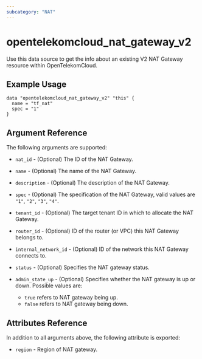 ```yaml
---
subcategory: "NAT"
---
```


# opentelekomcloud_nat_gateway_v2

Use this data source to get the info about an existing V2 NAT Gateway resource within OpenTelekomCloud.

## Example Usage

```hcl
data "opentelekomcloud_nat_gateway_v2" "this" {
  name = "tf_nat"
  spec = "1"
}
```

## Argument Reference

The following arguments are supported:

* `nat_id` - (Optional) The ID of the NAT Gateway.

* `name` - (Optional) The name of the NAT Gateway.

* `description` - (Optional) The description of the NAT Gateway.

* `spec` - (Optional) The specification of the NAT Gateway, valid values are `"1"`, `"2"`, `"3"`, `"4"`.

* `tenant_id` - (Optional) The target tenant ID in which to allocate the NAT
  Gateway.

* `router_id` - (Optional) ID of the router (or VPC) this NAT Gateway belongs to.

* `internal_network_id` - (Optional) ID of the network this NAT Gateway connects to.

* `status` - (Optional) Specifies the NAT gateway status.

* `admin_state_up` - (Optional) Specifies whether the NAT gateway is up or down. Possible values are:
  * `true` refers to NAT gateway being up.
  * `false` refers to NAT gateway being down.

## Attributes Reference

In addition to all arguments above, the following attribute is exported:

* `region` - Region of NAT gateway.
